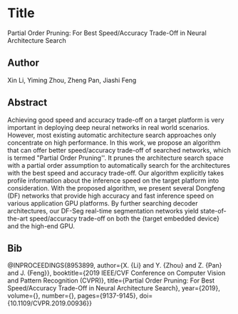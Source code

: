 # Title
Partial Order Pruning: For Best Speed/Accuracy Trade-Off in Neural Architecture Search

## Author
Xin Li, Yiming Zhou, Zheng Pan, Jiashi Feng

## Abstract
Achieving good speed and accuracy trade-off on a target platform is very important in deploying deep neural networks in real world scenarios. However, most existing automatic architecture search approaches only concentrate on high performance. In this work, we propose an algorithm that can offer better speed/accuracy trade-off of searched networks, which is termed "Partial Order Pruning''. It prunes the architecture search space with a partial order assumption to automatically search for the architectures with the best speed and accuracy trade-off. Our algorithm explicitly takes profile information about the inference speed on the target platform into consideration. With the proposed algorithm, we present several Dongfeng (DF) networks that provide high accuracy and fast inference speed on various application GPU platforms. By further searching decoder architectures, our DF-Seg real-time segmentation networks yield state-of-the-art speed/accuracy trade-off on both the {target embedded device} and the high-end GPU.

## Bib
@INPROCEEDINGS{8953899,  author={X. {Li} and Y. {Zhou} and Z. {Pan} and J. {Feng}},  booktitle={2019 IEEE/CVF Conference on Computer Vision and Pattern Recognition (CVPR)},   title={Partial Order Pruning: For Best Speed/Accuracy Trade-Off in Neural Architecture Search},   year={2019},  volume={},  number={},  pages={9137-9145},  doi={10.1109/CVPR.2019.00936}}